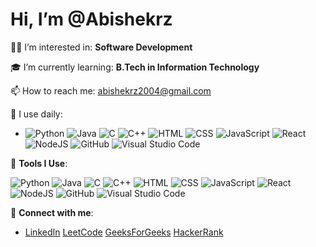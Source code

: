 # Hi, I’m @Abishekrz

👨‍💻 I’m interested in: **Software Development**

🎓 I’m currently learning: **B.Tech in Information Technology**

📫 How to reach me: [abishekrz2004@gmail.com](mailto:abishekrz2004@gmail.com)

🚀 I use daily: 
- ![Python](https://img.shields.io/badge/-Python-black?style=flat-square&logo=python)
  ![Java](https://img.shields.io/badge/-Java-black?style=flat-square&logo=java)
  ![C](https://img.shields.io/badge/-C-black?style=flat-square&logo=c)
  ![C++](https://img.shields.io/badge/-C++-black?style=flat-square&logo=cplusplus)
  ![HTML](https://img.shields.io/badge/-HTML-black?style=flat-square&logo=html5)
  ![CSS](https://img.shields.io/badge/-CSS-black?style=flat-square&logo=css3)
  ![JavaScript](https://img.shields.io/badge/-JavaScript-black?style=flat-square&logo=javascript)
  ![React](https://img.shields.io/badge/-React-black?style=flat-square&logo=react)
  ![NodeJS](https://img.shields.io/badge/-NodeJS-black?style=flat-square&logo=node.js)
  ![GitHub](https://img.shields.io/badge/-GitHub-black?style=flat-square&logo=github)
  ![Visual Studio Code](https://img.shields.io/badge/-VSCode-black?style=flat-square&logo=visual-studio-code)

🔧 **Tools I Use**:
<p align="left">
  <img src="https://img.shields.io/badge/-black?style=flat-square&logo=python" alt="Python"/>
  <img src="https://img.shields.io/badge/-black?style=flat-square&logo=java" alt="Java"/>
  <img src="https://img.shields.io/badge/-black?style=flat-square&logo=c" alt="C"/>
  <img src="https://img.shields.io/badge/-black?style=flat-square&logo=cplusplus" alt="C++"/>
  <img src="https://img.shields.io/badge/-black?style=flat-square&logo=html5" alt="HTML"/>
  <img src="https://img.shields.io/badge/-black?style=flat-square&logo=css3" alt="CSS"/>
  <img src="https://img.shields.io/badge/-black?style=flat-square&logo=javascript" alt="JavaScript"/>
  <img src="https://img.shields.io/badge/-black?style=flat-square&logo=react" alt="React"/>
  <img src="https://img.shields.io/badge/-black?style=flat-square&logo=node.js" alt="NodeJS"/>
  <img src="https://img.shields.io/badge/-black?style=flat-square&logo=github" alt="GitHub"/>
  <img src="https://img.shields.io/badge/-black?style=flat-square&logo=visual-studio-code" alt="Visual Studio Code"/>
</p>

📱 **Connect with me**:
- [LinkedIn](https://www.linkedin.com/in/r-s-abishek-668380282)
 [LeetCode](https://leetcode.com/u/abishekrz2004/)
 [GeeksForGeeks](https://www.geeksforgeeks.org/user/user_tcy7lh4yznr/)
 [HackerRank](https://www.hackerrank.com/profile/abishekrz2004)

<!---
Abishekrz/Abishekrz is a ✨ special ✨ repository because its `README.md` (this file) appears on your GitHub profile.
You can click the Preview link to take a look at your changes.
--->
